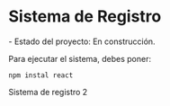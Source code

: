 <h1>Sistema de Registro</h1>
- Estado del proyecto: En construcción.

Para ejecutar el sistema, debes poner:

```npm instal react```

Sistema de registro 2
